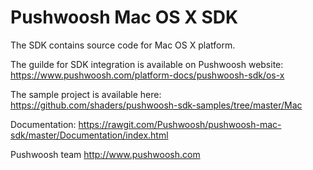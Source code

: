 Pushwoosh Mac OS X SDK
=====================

The SDK contains source code for Mac OS X platform.

The guilde for SDK integration is available on Pushwoosh website:  
https://www.pushwoosh.com/platform-docs/pushwoosh-sdk/os-x

The sample project is available here:  
https://github.com/shaders/pushwoosh-sdk-samples/tree/master/Mac

Documentation:
https://rawgit.com/Pushwoosh/pushwoosh-mac-sdk/master/Documentation/index.html

Pushwoosh team
http://www.pushwoosh.com

